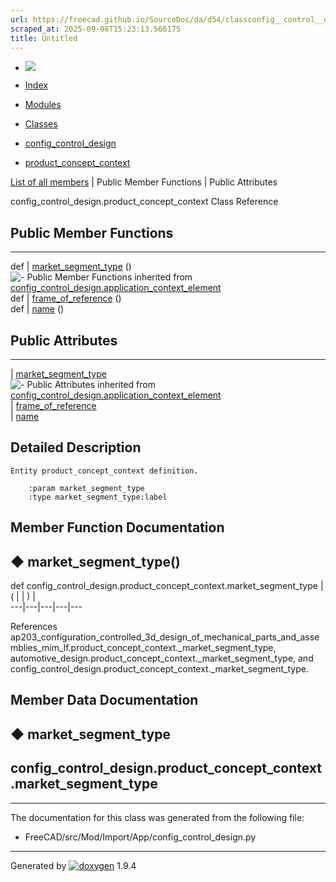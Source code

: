 ```yaml
---
url: https://freecad.github.io/SourceDoc/da/d54/classconfig__control__design_1_1product__concept__context.html
scraped_at: 2025-09-08T15:23:13.566175
title: Untitled
---
```


  * [ ![](https://www.freecad.org/svg/logo-freecad.svg) ](https://freecadweb.org "FreeCAD")
  * [Index](../../index.html "Index")
  * [Modules](../../modules.html "Modules list")
  * [Classes](../../annotated.html "Annotated list")

  * [config_control_design](../../d4/d07/namespaceconfig__control__design.html)
  * [product_concept_context](../../da/d54/classconfig__control__design_1_1product__concept__context.html)

[List of all members](../../df/df3/classconfig__control__design_1_1product__concept__context-members.html) | Public Member Functions | Public Attributes

config_control_design.product_concept_context Class Reference

##  Public Member Functions  
  
---  
def | [market_segment_type](../../da/d54/classconfig__control__design_1_1product__concept__context.html#a37d1bb28476f7ee95e24d672de36bb24) ()  
![-](../../closed.png) Public Member Functions inherited from
[config_control_design.application_context_element](../../dd/d0e/classconfig__control__design_1_1application__context__element.html)  
def | [frame_of_reference](../../dd/d0e/classconfig__control__design_1_1application__context__element.html#acb744c03e6aeca2c10dc1611148dfe16) ()  
def | [name](../../dd/d0e/classconfig__control__design_1_1application__context__element.html#ad5d1498fdbb2709ddce887473523d9f5) ()  
  
##  Public Attributes  
  
---  
|
[market_segment_type](../../da/d54/classconfig__control__design_1_1product__concept__context.html#afadbc59bb0875c56a58c219e95fa996d)  
![-](../../closed.png) Public Attributes inherited from
[config_control_design.application_context_element](../../dd/d0e/classconfig__control__design_1_1application__context__element.html)  
|
[frame_of_reference](../../dd/d0e/classconfig__control__design_1_1application__context__element.html#a00f3e9ecf95702528d54beca53352f5d)  
|
[name](../../dd/d0e/classconfig__control__design_1_1application__context__element.html#a3a4082d0a1d04db0943d9397b2aa5ac8)  
  
## Detailed Description

    
    
    Entity product_concept_context definition.
    
        :param market_segment_type
        :type market_segment_type:label

## Member Function Documentation

## ◆ market_segment_type()

def config_control_design.product_concept_context.market_segment_type  | ( | | ) |   
---|---|---|---|---  
  
References
ap203_configuration_controlled_3d_design_of_mechanical_parts_and_assemblies_mim_lf.product_concept_context._market_segment_type,
automotive_design.product_concept_context._market_segment_type, and
config_control_design.product_concept_context._market_segment_type.

## Member Data Documentation

## ◆ market_segment_type

config_control_design.product_concept_context.market_segment_type  
---  
  
* * *

The documentation for this class was generated from the following file:

  * FreeCAD/src/Mod/Import/App/config_control_design.py

* * *

Generated by
[![doxygen](../../doxygen.svg)](https://www.doxygen.org/index.html) 1.9.4

